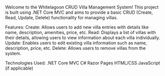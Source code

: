 Welcome to the Whitelagoon CRUD Villa Management System! This project is built using .NET Core MVC and aims to provide a basic CRUD (Create, Read, Update, Delete) functionality for managing villas.

Features:
Create: Allows users to add new villa entries with details like name, description, amenities, price, etc.
Read: Displays a list of villas with their details, allowing users to view information about each villa individually.
Update: Enables users to edit existing villa information such as name, description, price, etc.
Delete: Allows users to remove villas from the system.

Technologies Used:
.NET Core MVC
C#
Razor Pages
HTML/CSS
JavaScript (if applicable)
